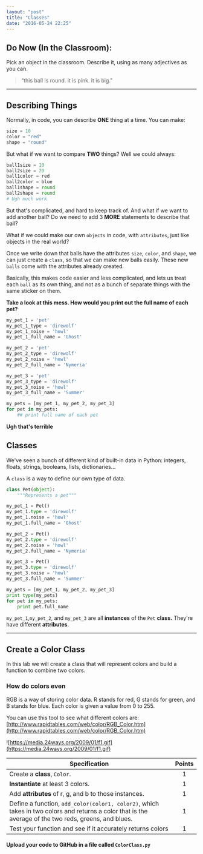 ```yaml
---
layout: "post"
title: "Classes"
date: "2016-05-24 22:25"
---
```


## Do Now (In the Classroom):
Pick an object in the classroom. Describe it, using as many adjectives as you can.    

> “this ball is round. it is pink. it is big."

---

## Describing Things
Normally, in code, you can describe **ONE** thing at a time. You can make:

```python
size = 10
color = "red"
shape = "round"
```

But what if we want to compare **TWO** things? Well we could always:

```python
ball1size = 10
ball2size = 20
ball1color = red
ball2color = blue
ball1shape = round
ball2shape = round
# Ugh much work
```

But that's complicated, and hard to keep track of. And what if we want to add another ball? Do we need to add 3 **MORE** statements to describe that ball?

What if we could make our own `objects` in code, with `attributes`, just like objects in the real world?

Once we write down that balls have the attributes `size`, `color`, and `shape`, we can just create a `class`, so that we can make new balls easily. These new `balls` come with the attributes already created.

Basically, this makes code easier and less complicated, and lets us treat each `ball` as its own thing, and not as a bunch of separate things with the same sticker on them.

**Take a look at this mess. How would you print out the full name of each pet?**

```python
my_pet_1 = 'pet'
my_pet_1_type = 'direwolf'
my_pet_1_noise = 'howl'
my_pet_1_full_name = 'Ghost'

my_pet_2 = 'pet'
my_pet_2_type = 'direwolf'
my_pet_2_noise = 'howl'
my_pet_2_full_name = 'Nymeria'

my_pet_3 = 'pet'
my_pet_3_type = 'direwolf'
my_pet_3_noise = 'howl'
my_pet_3_full_name = 'Summer'

my_pets = [my_pet_1, my_pet_2, my_pet_3]
for pet in my_pets:
    ## print full name of each pet
```

**Ugh that's terrible**

## Classes
We've seen a bunch of different kind of built-in data in Python: integers, floats, strings, booleans, lists, dictionaries...

A `class` is a way to define our own type of data.

```python
class Pet(object):
    """Represents a pet"""

my_pet_1 = Pet()
my_pet_1.type = 'direwolf'
my_pet_1.noise = 'howl'
my_pet_1.full_name = 'Ghost'

my_pet_2 = Pet()
my_pet_2.type = 'direwolf'
my_pet_2.noise = 'howl'
my_pet_2.full_name = 'Nymeria'

my_pet_3 = Pet()
my_pet_3.type = 'direwolf'
my_pet_3.noise = 'howl'
my_pet_3.full_name = 'Summer'

my_pets = [my_pet_1, my_pet_2, my_pet_3]
print type(my_pets)
for pet in my_pets:
    print pet.full_name
```

`my_pet_1`,`my_pet_2`, and `my_pet_3` are all **instances** of the `Pet` **class.** They're have different **attributes**.

---

## <span class="mega-octicon octicon-mortar-board"></span> Create a Color Class
In this lab we will create a class that will represent colors and build a function to combine two colors.

### How do colors even
RGB is a way of storing color data. R stands for red, G stands for green, and B stands for blue. Each color is given a value from 0 to 255.

You can use this tool to see what different colors are:[http://www.rapidtables.com/web/color/RGB_Color.htm](http://www.rapidtables.com/web/color/RGB_Color.htm)

![https://media.24ways.org/2009/01/f1.gif](https://media.24ways.org/2009/01/f1.gif)

| Specification   | Points   |
|---|:---:|
| Create a **class**, `Color`.  | 1 |
| **Instantiate** at least 3 colors. | 1 |
| Add **attributes** of r, g, and b to those instances. | 1 |
| Define a function, `add_color(color1, color2)`, which takes in two colors and returns a color that is the average of the two reds, greens, and blues. | 1 |
| Test your function and see if it accurately returns colors | 1 |

#### <span class="mega-octicon octicon-mark-github"></span> Upload your code to GitHub in a file called `ColorClass.py`
